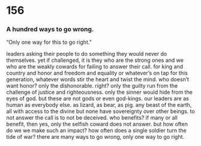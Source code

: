 # 156

### A hundred ways to go wrong.


“Only one way for this to go right.”

leaders asking their people to do something they would never do themselves. yet if challenged, it is they who are the strong ones and we who are the weakly cowards for failing to answer their call. for king and country and honor and freedom and equality or whatever’s on tap for this generation, whatever words stir the heart and twist the mind. who doesn’t want honor? only the dishonorable. right? only the guilty run from the challenge of justice and righteousness. only the sinner would hide from the eyes of god. but these are not gods or even god-kings. our leaders are as human as everybody else. as lizard, as bear, as pig. any beast of the earth, all with access to the divine but none have sovereignty over other beings. to not answer the call is to not be deceived. who benefits? if many or all benefit, then yes, only the selfish coward does not answer. but how often do we we make such an impact? how often does a single soldier turn the tide of war? there are many ways to go wrong, only one way to go right. 